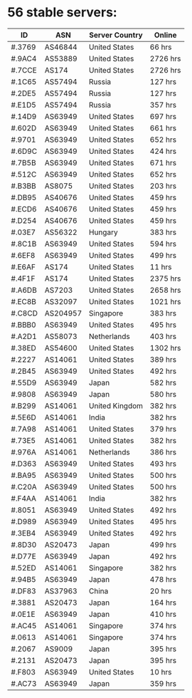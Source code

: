 # 56 stable servers:

| ID | ASN | Server Country | Online |
| ------ | ------ | ------ | ------ |
| #.3769 | AS46844 | United States | 66 hrs |
| #.9AC4 | AS53889 | United States | 2726 hrs |
| #.7CCE | AS174 | United States | 2726 hrs |
| #.1C65 | AS57494 | Russia | 127 hrs |
| #.2DE5 | AS57494 | Russia | 127 hrs |
| #.E1D5 | AS57494 | Russia | 357 hrs |
| #.14D9 | AS63949 | United States | 697 hrs |
| #.602D | AS63949 | United States | 661 hrs |
| #.9701 | AS63949 | United States | 652 hrs |
| #.6D9C | AS63949 | United States | 424 hrs |
| #.7B5B | AS63949 | United States | 671 hrs |
| #.512C | AS63949 | United States | 652 hrs |
| #.B3BB | AS8075 | United States | 203 hrs |
| #.DB95 | AS40676 | United States | 459 hrs |
| #.ECD6 | AS40676 | United States | 459 hrs |
| #.D254 | AS40676 | United States | 459 hrs |
| #.03E7 | AS56322 | Hungary | 383 hrs |
| #.8C1B | AS63949 | United States | 594 hrs |
| #.6EF8 | AS63949 | United States | 499 hrs |
| #.E6AF | AS174 | United States | 11 hrs |
| #.4F1F | AS174 | United States | 2375 hrs |
| #.A6DB | AS7203 | United States | 2658 hrs |
| #.EC8B | AS32097 | United States | 1021 hrs |
| #.C8CD | AS204957 | Singapore | 383 hrs |
| #.BBB0 | AS63949 | United States | 495 hrs |
| #.A2D1 | AS58073 | Netherlands | 403 hrs |
| #.38ED | AS54600 | United States | 1302 hrs |
| #.2227 | AS14061 | United States | 389 hrs |
| #.2B45 | AS63949 | United States | 492 hrs |
| #.55D9 | AS63949 | Japan | 582 hrs |
| #.9808 | AS63949 | Japan | 580 hrs |
| #.B299 | AS14061 | United Kingdom | 382 hrs |
| #.5E6D | AS14061 | India | 382 hrs |
| #.7A98 | AS14061 | United States | 379 hrs |
| #.73E5 | AS14061 | United States | 382 hrs |
| #.976A | AS14061 | Netherlands | 386 hrs |
| #.D363 | AS63949 | United States | 493 hrs |
| #.BA95 | AS63949 | United States | 500 hrs |
| #.C20A | AS63949 | United States | 500 hrs |
| #.F4AA | AS14061 | India | 382 hrs |
| #.8051 | AS63949 | United States | 492 hrs |
| #.D989 | AS63949 | United States | 495 hrs |
| #.3EB4 | AS63949 | United States | 492 hrs |
| #.8D30 | AS20473 | Japan | 499 hrs |
| #.D77E | AS63949 | Japan | 492 hrs |
| #.52ED | AS14061 | Singapore | 382 hrs |
| #.94B5 | AS63949 | Japan | 478 hrs |
| #.DF83 | AS37963 | China | 20 hrs |
| #.3881 | AS20473 | Japan | 164 hrs |
| #.0E1E | AS63949 | Japan | 410 hrs |
| #.AC45 | AS14061 | Singapore | 374 hrs |
| #.0613 | AS14061 | Singapore | 374 hrs |
| #.2067 | AS9009 | Japan | 395 hrs |
| #.2131 | AS20473 | Japan | 395 hrs |
| #.F803 | AS63949 | United States | 10 hrs |
| #.AC73 | AS63949 | Japan | 359 hrs |

